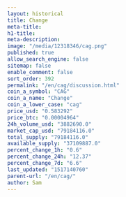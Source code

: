 ```yaml
---
layout: historical
title: Change
meta-title: 
h1-title: 
meta-description: 
image: "/media/12318346/cag.png"
published: true
allow_search_engine: false
sitemap: false
enable_comment: false
sort_order: 392
permalink: "/en/cag/discussion.html"
coin_a_symbol: "CAG"
coin_a_name: "Change"
coin_a_lower_case: "cag"
price_usd: "0.583292"
price_btc: "0.00004964"
24h_volume_usd: "3882690.0"
market_cap_usd: "79184116.0"
total_supply: "79184116.0"
available_supply: "37109887.0"
percent_change_1h: "0.6"
percent_change_24h: "12.37"
percent_change_7d: "6.6"
last_updated: "1517140760"
parent-url: "/en/cag/"
author: Sam
---
```



